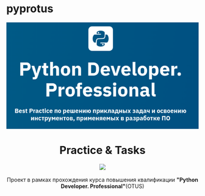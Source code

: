 # pyprotus
<img align="center" src="/python_professional.png"/>

<h1 align="center">Practice & Tasks</h1>
<p align="center">

<img src="https://img.shields.io/badge/made_by-KD3821-lightyellow" >

<p align="center">Проект в рамках прохождения курса повышения квалификации <b>"Python Developer. Professional"</b>(OTUS)
</p>
